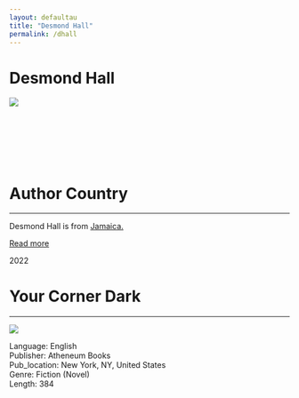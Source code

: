 ```yaml
---
layout: defaultau
title: "Desmond Hall"
permalink: /dhall
---
```

<!-- partial:index.partial.html -->
<div class="content">
     <h1>Desmond Hall</h1>
    <div class="quote">
        <div><img src="https://media.wbur.org/wp/2020/07/2-10-20DSMH00257-1-600x600.jpg" class="logo"></div>
    </div>
    <div class="timeline">
        <div style="padding-bottom:100px;"></div>
        <div class="block">
             <div class="date right"><p class="right"></p></div>
            <div class="dot"></div>
            <div class="left first">
            <div class="author_country">
                <h1>Author Country</h1><hr>
          <div class="aclocation">  <p>Desmond Hall is from <a href="http://localhost:4000/62">Jamaica.</a></p></div>
              <div class="acreadmore">  <a href="" target="_blank">Read more</a></div>
            </div>
            </div>
        <div class="block">
            <div class="date left"><p class="left">2022</p></div>
            <div class="dot"></div>
            <div class="right">
                <h1>Your Corner Dark</h1><hr>
                <p><img src="https://m.media-amazon.com/images/I/51OT6iuI3RL._SX320_BO1,204,203,200_.jpg"></p>
                <p>
                Language: English<br/>
                Publisher: Atheneum Books<br/>
                Pub_location: New York, NY, United States<br/>
                Genre: Fiction (Novel)<br/>
                Length: 384 <br/>                   </p>
            </div>
        </div>
